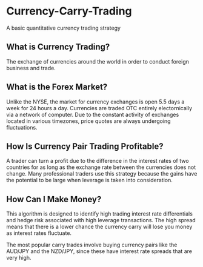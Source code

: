 # Currency-Carry-Trading
A basic quantitative currency trading strategy

## What is Currency Trading?

The exchange of currencies around the world in order to conduct foreign business and trade.

## What is the Forex Market?

Unlike the NYSE, the market for currency exchanges is open 5.5 days a week for 24 hours a day. Currencies are traded OTC entirely electornically via a network of computer. Due to the constant activity of exchanges located in various timezones, price quotes are always undergoing fluctuations. 

## How Is Currency Pair Trading Profitable? 

A trader can turn a profit due to the difference in the interest rates of two countries for as long as the exchange rate between the currencies does not change. Many professional traders use this strategy because the gains have the potential to be  large when leverage is taken into consideration. 

## How Can I Make Money?

This algorithm is designed to identify high trading interest rate differentials and hedge risk associated with high leverage transactions. The high spread means that there is a lower chance the currency carry will lose you money as interest rates fluctuate.

The most popular carry trades involve buying currency pairs like the AUD/JPY and the NZD/JPY, since these have interest rate spreads that are very high.  
